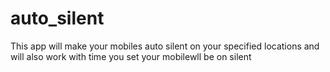 # auto_silent
 This app will make your mobiles auto silent on your specified locations and will also work with time you set your mobilewll be on silent
